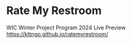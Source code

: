 # Rate My Restroom
WIC Winter Project Program 2024
Live Preview
https://kttngo.github.io/ratemyrestroom/
